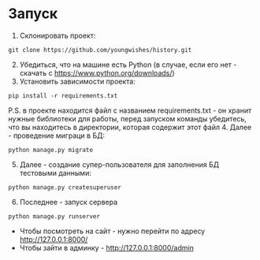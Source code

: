 # Запуск
1. Склонировать проект:

```
git clone https://github.com/youngwishes/history.git
```
2. Убедиться, что на машине есть Python (в случае, если его нет - скачать с https://www.python.org/downloads/)
3. Установить зависимости проекта:

```
pip install -r requirements.txt
```
P.S. в проекте находится файл с названием requirements.txt - он хранит нужные библиотеки для работы, перед запуском команды убедитесь, что вы находитесь в директории, которая содержит этот файл
4. Далее - проведение миграци в БД:

```
python manage.py migrate
```

5. Далее - создание супер-пользователя для заполнения БД тестовыми данными:

```
python manage.py createsuperuser
```
6. Последнее - запуск сервера

```
python manage.py runserver
```

- Чтобы посмотреть на сайт - нужно перейти по адресу http://127.0.0.1:8000/
- Чтобы зайти в админку - http://127.0.0.1:8000/admin
